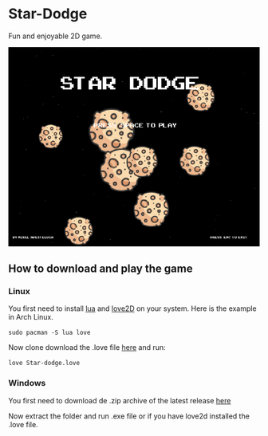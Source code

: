 # Star-Dodge

Fun and enjoyable 2D game.

![Screenshot](/img/sceenshot1.png)

## How to download and play the game

### Linux

You first need to install [lua](https://lua.org) and [love2D](https://love2d.org) on your system. Here is the example in Arch Linux.

```
sudo pacman -S lua love
```

Now clone download the .love file [here](https://github.com/apesteguia/Star-Dodge/releases) and run:

```
love Star-dodge.love
```

### Windows

You first need to download de .zip archive of the latest release [here](https://github.com/apesteguia/Star-Dodge/releases)

Now extract the folder and run .exe file or if you have love2d installed the .love file.
